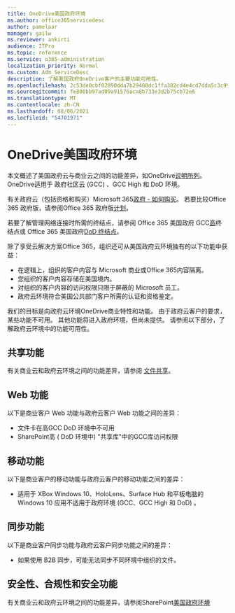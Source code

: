 ```yaml
---
title: OneDrive美国政府环境
ms.author: office365servicedesc
author: pamelaar
manager: gailw
ms.reviewer: ankirti
audience: ITPro
ms.topic: reference
ms.service: o365-administration
localization_priority: Normal
ms.custom: Adm_ServiceDesc
description: 了解美国政府OneDrive客户的主要功能可用性。
ms.openlocfilehash: 2c53de0cbf02090dda7b29468dc1ffa302cd4e4cd7dda5c3c99af6774880623a
ms.sourcegitcommit: fe808bb97ad09a91576aca8b733e3d2b75cb72e6
ms.translationtype: MT
ms.contentlocale: zh-CN
ms.lasthandoff: 08/06/2021
ms.locfileid: "54701971"
---
```

# <a name="onedrive-for-us-government-environments"></a>OneDrive美国政府环境

本文概述了美国政府云与商业云之间的功能差异，如OneDrive[说明所列](../../onedrive-for-business-service-description.md)。 OneDrive适用于 政府社区云 (GCC) 、GCC High 和 DoD 环境。 

有关政府云（包括资格和购买）Microsoft 365[政府 - 如何购买](./microsoft-365-government-how-to-buy.md)。 若要比较Office 365 政府版，请参阅Office 365 政府版[计划](https://www.microsoft.com/microsoft-365/government/compare-office-365-government-plans?rtc=1#EligibilityRequirements)。

若要了解管理网络连接时所需的终结点，请参阅 Office 365 美国政府 GCC[高](/office365/enterprise/office-365-u-s-government-gcc-high-endpoints#sharepoint-online-and-onedrive-for-business)终结点或 Office 365 美国政府[DoD 终结点](/office365/enterprise/office-365-u-s-government-dod-endpoints#sharepoint-online-and-onedrive-for-business)。

除了享受云解决方案Office 365，组织还可从美国政府云环境独有的以下功能中获益：

-   在逻辑上，组织的客户内容与 Microsoft 商业或Office 365内容隔离。
-   您组织的客户内容存储在美国境内。
-   对组织的客户内容的访问权限只限于屏蔽的 Microsoft 员工。
-   政府云环境符合美国公共部门客户所需的认证和资格鉴定。

我们的目标是向政府云环境OneDrive商业特性和功能。 由于政府云客户的要求，某些功能不可用。 其他功能将进入政府环境，但尚未提供。 请参阅以下部分，了解政府云环境中的功能可用性。

## <a name="sharing-features"></a>共享功能

有关商业云和政府云环境之间的功能差异，请参阅 [文件共享](./gcc-high-and-dod.md#file-sharing)。

## <a name="web-features"></a>Web 功能

以下是商业客户 Web 功能与政府云客户 Web 功能之间的差异：

- 文件卡在高GCC DoD 环境中不可用
- SharePoint高 ( DoD 环境中) "共享库"中的GCC库访问权限

## <a name="mobile-features"></a>移动功能

以下是商业客户的移动功能与政府云客户的移动功能之间的差异：

- 适用于 XBox Windows 10、HoloLens、Surface Hub 和平板电脑的 Windows 10 应用不适用于政府环境 (GCC、GCC High 和 DoD) 。

## <a name="sync-features"></a>同步功能

以下是商业客户同步功能与政府云客户同步功能之间的差异：

- 如果使用 B2B 同步，可能无法同步不同环境中组织的文件。

## <a name="security-compliance-and-administration-features"></a>安全性、合规性和安全功能

有关商业云和政府云环境之间的功能差异，请参阅SharePoint[美国政府环境](sharepoint.md)